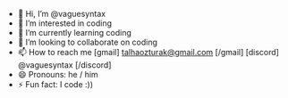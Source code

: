 - 👋 Hi, I’m @vaguesyntax
- 👀 I’m interested in coding
- 🌱 I’m currently learning coding
- 💞️ I’m looking to collaborate on coding
- 📫 How to reach me [gmail] talhaozturak@gmail.com [/gmail] [discord] @vaguesyntax [/discord]
- 😄 Pronouns: he / him
- ⚡ Fun fact:  I code :))
